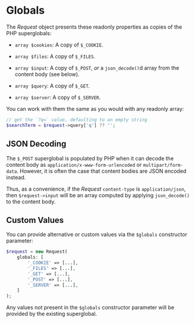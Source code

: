 # Globals

The _Request_ object presents these readonly properties as copies of the PHP
superglobals:

- `array $cookies`: A copy of `$_COOKIE`.

- `array $files`: A copy of `$_FILES`.

- `array $input`: A copy of `$_POST`, *or* a `json_decode()`d array from the
  content body (see below).

- `array $query`: A copy of `$_GET`.

- `array $server`: A copy of `$_SERVER`.

You can work with them the same as you would with any readonly array:

```php
// get the `?q=` value, defaulting to an empty string
$searchTerm = $request->query['q'] ?? '';
```

## JSON Decoding

The `$_POST` superglobal is populated by PHP when it can decode the content
body as `application/x-www-form-urlencoded` or `multipart/form-data`.
However, it is often the case that content bodies are JSON encoded instead.

Thus, as a convenience, if the _Request_ `content-type` is `application/json`,
then `$request->input` will be an array computed by applying `json_decode()` to
the content body.

## Custom Values

You can provide alternative or custom values via the `$globals` constructor
parameter:

```php
$request = new Request(
    globals: [
        '_COOKIE' => [...],
        '_FILES' => [...],
        '_GET' => [...],
        '_POST' => [...],
        '_SERVER' => [...],
    ]
);
```

Any values not present in the `$globals` constructor parameter will be provided
by the existing superglobal.
